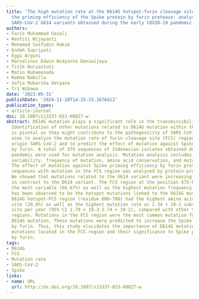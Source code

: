 ```yaml
---
title: 'The high mutation rate at the D614G hotspot-furin cleavage site region increases
  the priming efficiency of the Spike protein by furin protease: analysis of Indonesian
  SARS-CoV-2 G614 variants obtained during the early COVID-19 pandemic'
authors:
- Faris Muhammad Gazali
- Nastiti Wijayanti
- Mohamad Saifudin Hakim
- Endah Supriyati
- Eggi Arguni
- Marselinus Edwin Widyanto Daniwijaya
- Titik Nuryastuti
- Matin Nuhamunada
- Rahma Nabilla
- Sofia Mubarika Haryana
- Tri Wibawa
date: '2023-05-31'
publishDate: '2024-11-28T14:25:33.167641Z'
publication_types:
- article-journal
doi: 10.1007/s13337-023-00827-w
abstract: D614G mutation plays a significant role in the transmissibility of SARS-CoV-2.
  Identification of other mutations related to D614G mutation within the Spike protein
  is pivotal as they might contribute to the pathogenicity of SARS-CoV-2. This study
  aims to analyze the mutation rate of furin cleavage site (FCS) region of Indonesian
  origin SARS-CoV-2 and to predict the effect of mutation against Spike priming efficiency
  by furin. A total of 375 sequences of Indonesian isolates obtained during the early
  pandemic were used for mutation analysis. Mutation analysis includes mutation pattern,
  variability, frequency of mutation, amino acid conservation, and mutation rate.
  The effect of mutation against Spike priming efficiency by furin protease from eight
  sequences with mutation in the FCS region was analyzed by protein-protein docking.
  We showed that mutations related to the G614 variant were increasing through time,
  in contrast to the D614 variant. The FCS region at the position 675-692 contained
  the most variable (66.67%) as well as the highest mutation frequency (85.92%) and
  has been observed to be the hotspot mutations linked to the D614G mutation. The
  D614G hotspot-FCS region (residue 600-700) had the highest amino acid change per
  site (20.8%) as well as the highest mutation rate as 1.34 × 10-2 substitution per
  site per year (95% CI 1.79 × 10-3-2.74 × 10-2), compared with other Spike protein
  regions. Mutations in the FCS region were the most common mutation found after the
  D614G mutation. These mutations were predicted to increase the Spike priming efficiency
  by furin. Thus, this study elucidates the importance of D614G mutation to other
  mutations located in the FCS region and their significance to Spike priming efficiency
  by furin.
tags:
- D614G
- FCS
- Mutation rate
- SARS-CoV-2
- Spike
links:
- name: URL
  url: http://dx.doi.org/10.1007/s13337-023-00827-w
---
```

